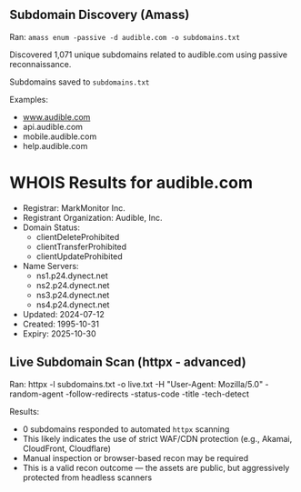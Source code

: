 ## Subdomain Discovery (Amass)

Ran: `amass enum -passive -d audible.com -o subdomains.txt`

Discovered 1,071 unique subdomains related to audible.com using passive reconnaissance.

Subdomains saved to `subdomains.txt`

Examples:
- www.audible.com
- api.audible.com
- mobile.audible.com
- help.audible.com

# WHOIS Results for audible.com

- Registrar: MarkMonitor Inc.
- Registrant Organization: Audible, Inc.
- Domain Status:
  - clientDeleteProhibited
  - clientTransferProhibited
  - clientUpdateProhibited
- Name Servers:
  - ns1.p24.dynect.net
  - ns2.p24.dynect.net
  - ns3.p24.dynect.net
  - ns4.p24.dynect.net
- Updated: 2024-07-12
- Created: 1995-10-31
- Expiry: 2025-10-30

## Live Subdomain Scan (httpx - advanced)

Ran:
httpx -l subdomains.txt -o live.txt -H "User-Agent: Mozilla/5.0" -random-agent -follow-redirects -status-code -title -tech-detect

Results:
- 0 subdomains responded to automated `httpx` scanning
- This likely indicates the use of strict WAF/CDN protection (e.g., Akamai, CloudFront, Cloudflare)
- Manual inspection or browser-based recon may be required
- This is a valid recon outcome — the assets are public, but aggressively protected from headless scanners

